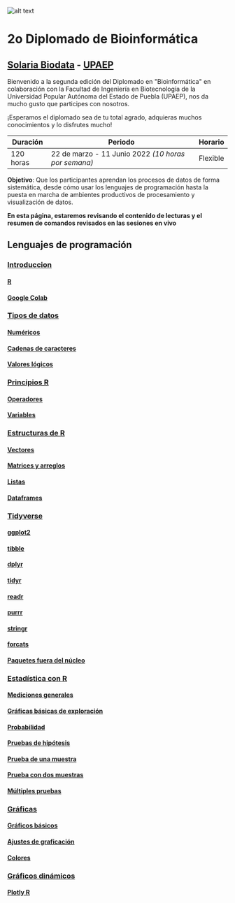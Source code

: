 ![alt text](https://solariabiodata.com.mx/wp-content/uploads/2021/07/logo_red.png "Soluciones de Siguiente Generación")
# 2o Diplomado de Bioinformática
## [Solaria Biodata](https://solariabiodata.com.mx/) - [UPAEP](https://upaep.mx/)

Bienvenido a la segunda edición del Diplomado en "Bioinformática" en colaboración con la Facultad de Ingeniería en Biotecnología de la Universidad Popular Autónoma del Estado de Puebla (UPAEP), nos da mucho gusto que participes con nosotros. 

¡Esperamos el diplomado sea de tu total agrado, adquieras muchos conocimientos y lo disfrutes mucho!

|Duración| Periodo | Horario |
|-|-|-|
| 120 horas | 22 de marzo - 11 Junio 2022 _(10 horas por semana)_ | Flexible |


**Objetivo**: Que los participantes aprendan los procesos de datos de forma sistemática, desde cómo usar los lenguajes de programación hasta la puesta en marcha de ambientes productivos de procesamiento y visualización de datos.

**En esta página, estaremos revisando el contenido de lecturas y el resumen de comandos revisados en las sesiones en vivo**

## Lenguajes de programación

### [Introduccion](./introduccion)

#### [R](./introduccion#r)

#### [Google Colab](./introduccion#google-colab)

### [Tipos de datos](./tiposDatos)

#### [Numéricos](./tiposDatos#numéricos)

#### [Cadenas de caracteres](./tiposDatos#cadenas-de-caracteres)

#### [Valores lógicos](./tiposDatos#valores-lógicos)

### [Principios R](./principiosR)

#### [Operadores](./principiosR#operadores)

#### [Variables](./principiosR#variables)

### [Estructuras de R](./estructurasR)

#### [Vectores](./testructurasR#vectores)

#### [Matrices y arreglos](./estructurasR#matrices-y-arreglos)

#### [Listas](./estructurasR#listas)

#### [Dataframes](./estructurasR#data-frames)

### [Tidyverse](./tidyverseR)

#### [ggplot2](./tidyverseR#ggplot2)

#### [tibble](./tidyverseR#tibble)

#### [dplyr](./tidyverseR#dplyr)

#### [tidyr](./tidyverseR#tidyr)

#### [readr](./tidyverseR#readr)

#### [purrr](./tidyverseR#purrr)

#### [stringr](./tidyverseR#stringr)

#### [forcats](./tidyverseR#forcats)

#### [Paquetes fuera del núcleo](./tidyverseR#paquetes-fuera-del-núcleo)

### [Estadística con R](./estadisticaR)

#### [Mediciones generales](./estadisticaR#mediciones-generales)

#### [Gráficas básicas de exploración](./estadisticaR#gráficas-basicas-de-exploración)

#### [Probabilidad](./estadisticaR#probabilidad)

#### [Pruebas de hipótesis](./PruebaHipotesis)

#### [Prueba de una muestra](./estadisticaR#prueba-de-una-muestra)

#### [Prueba con dos muestras](./estadisticaR#prueba-con-dos-muestras)

#### [Múltiples pruebas](./estadisticaR#múltiples-pruebas)

### [Gráficas](./plottingR)

#### [Gráficos básicos](./plottingR#gráficas-básicas)

#### [Ajustes de graficación](./plottingR#ajustes-generales-de-graficación)

#### [Colores](./plottingR#colores)

### [Gráficos dinámicos](./plotly)

#### [Plotly R](./plotly#r)


